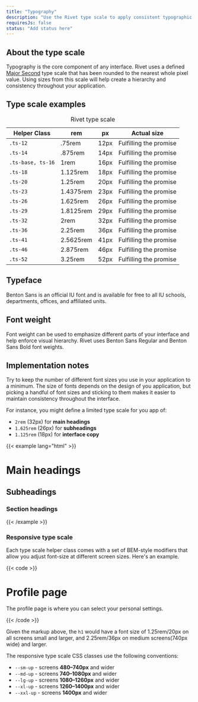 ```yaml
---
title: "Typography"
description: "Use the Rivet type scale to apply consistent typographic design to your application."
requiresJs: false
status: "Add status here"
---
```


## About the type scale
Typography is the core component of any interface. Rivet uses a defined [Major Second](http://type-scale.com/?size=16&scale=1.125&text=A%20Visual%20Type%20Scale&webfont=Libre+Baskerville&font-family=%27Libre%20Baskerville%27,%20serif&font-weight=400&font-family-headers=&font-weight-headers=inherit&background-color=white&font-color=#333) type scale that has been rounded to the nearest whole pixel value. Using sizes from this scale will help create a hierarchy and consistency throughout your application.

## Type scale examples

<table class="m-top-lg">
    <caption class="sr-only">Rivet type scale</caption>
    <thead>
        <th>Helper Class</th>
        <th>rem</th>
        <th>px</th>
        <th>Actual size</th>
    </thead>
    <tbody>
        <tr>
            <td><code>.ts-12</code></td>
            <td>.75rem</td>
            <td>12px</td>
            <td class="ts-12">Fulfilling the promise</td>
        </tr>
        <tr>
            <td><code>.ts-14</code></td>
            <td>.875rem</td>
            <td>14px</td>
            <td class="ts-14">Fulfilling the promise</td>
        </tr>
        <tr>
            <td><code>.ts-base, ts-16</code></td>
            <td>1rem</td>
            <td>16px</td>
            <td class="ts-base">Fulfilling the promise</td>
        </tr>
        <tr>
            <td><code>.ts-18</code></td>
            <td>1.125rem</td>
            <td>18px</td>
            <td class="ts-18">Fulfilling the promise</td>
        </tr>
        <tr>
            <td><code>.ts-20</code></td>
            <td>1.25rem</td>
            <td>20px</td>
            <td class="ts-20">Fulfilling the promise</td>
        </tr>
        <tr>
            <td><code>.ts-23</code></td>
            <td>1.4375rem</td>
            <td>23px</td>
            <td class="ts-23">Fulfilling the promise</td>
        </tr>
        <tr>
            <td><code>.ts-26</code></td>
            <td>1.625rem</td>
            <td>26px</td>
            <td class="ts-26">Fulfilling the promise</td>
        </tr>
        <tr>
            <td><code>.ts-29</code></td>
            <td>1.8125rem</td>
            <td>29px</td>
            <td class="ts-29">Fulfilling the promise</td>
        </tr>
        <tr>
            <td><code>.ts-32</code></td>
            <td>2rem</td>
            <td>32px</td>
            <td class="ts-32">Fulfilling the promise</td>
        </tr>
        <tr>
            <td><code>.ts-36</code></td>
            <td>2.25rem</td>
            <td>36px</td>
            <td class="ts-36">Fulfilling the promise</td>
        </tr>
        <tr>
            <td><code>.ts-41</code></td>
            <td>2.5625rem</td>
            <td>41px</td>
            <td class="ts-41">Fulfilling the promise</td>
        </tr>
        <tr>
            <td><code>.ts-46</code></td>
            <td>2.875rem</td>
            <td>46px</td>
            <td class="ts-46">Fulfilling the promise</td>
        </tr>
        <tr>
            <td><code>.ts-52</code></td>
            <td>3.25rem</td>
            <td>52px</td>
            <td class="ts-52">Fulfilling the promise</td>
        </tr>
    </tbody>
</table>

## Typeface
Benton Sans is an official IU font and is available for free to all IU schools, departments, offices, and affiliated units.

## Font weight
Font weight can be used to emphasize different parts of your interface and help enforce visual hierarchy. Rivet uses Benton Sans Regular and Benton Sans Bold font weights.

## Implementation notes
Try to keep the number of different font sizes you use in your application to a minimum. The size of fonts depends on the design of you application, but picking a handful of font sizes and sticking to them makes it easier to maintain consistency throughout the interface.

For instance, you might define a limited type scale for you app of:

- `2rem` (32px) for **main headings**
- `1.625rem` (26px) for **subheadings**
- `1.125rem` (18px) for **interface copy**

{{< example lang="html" >}}<h1 class="ts-32">Main headings</h1>
<h2 class="ts-26">Subheadings</h2>
<h3 class="ts-18">Section headings</h3>
{{< /example >}}

### Responsive type scale
Each type scale helper class comes with a set of BEM-style modifiers that allow you adjust font-size at different screen sizes. Here's an example.

{{< code >}}<h1 class="ts-20 ts-32--md-up">Profile page</h1>
<p class="ts-14">The profile page is where you can select your personal settings.</p>
{{< /code >}}

Given the markup above, the `h1` would have a font size of 1.25rem/20px on all screens small and larger, and 2.25rem/36px on medium screens(740px wide) and larger.

The responsive type scale CSS classes use the following conventions:

- `--sm-up` - screens **480–740px** and wider
- `--md-up` - screens **740–1080px** and wider
- `--lg-up` - screens **1080–1260px** and wider
- `--xl-up` - screens **1260–1400px** and wider
- `--xxl-up` - screens **1400px** and wider